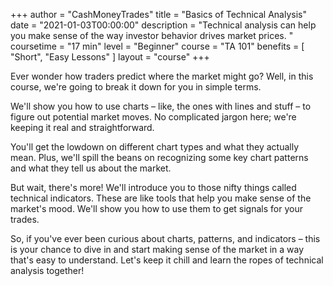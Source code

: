 +++
author = "CashMoneyTrades"
title = "Basics of Technical Analysis"
date = "2021-01-03T00:00:00"
description = "Technical analysis can help you make sense of the way investor behavior drives market prices. "
coursetime = "17 min"
level = "Beginner"
course = "TA 101"
benefits = [
    "Short",
    "Easy Lessons"
]
layout = "course"
+++

Ever wonder how traders predict where the market might go? Well, in this course, we're going to break it down for you in simple terms.

We'll show you how to use charts – like, the ones with lines and stuff – to figure out potential market moves. No complicated jargon here; we're keeping it real and straightforward.

You'll get the lowdown on different chart types and what they actually mean. Plus, we'll spill the beans on recognizing some key chart patterns and what they tell us about the market.

But wait, there's more! We'll introduce you to those nifty things called technical indicators. These are like tools that help you make sense of the market's mood. We'll show you how to use them to get signals for your trades.

So, if you've ever been curious about charts, patterns, and indicators – this is your chance to dive in and start making sense of the market in a way that's easy to understand. Let's keep it chill and learn the ropes of technical analysis together!
